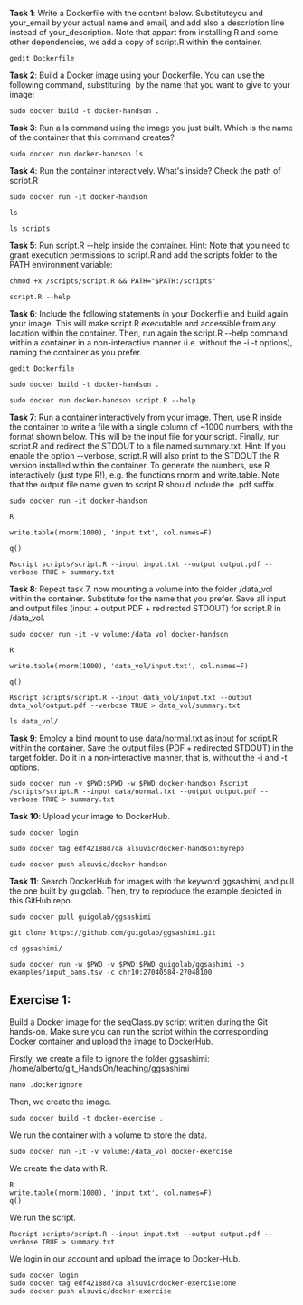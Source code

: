 **Task 1**: Write a Dockerfile with the content below. Substituteyou and your_email by your actual name and email, and add also a description line instead of your_description. Note that appart from installing R and some other dependencies, we add a copy of script.R within the container.

```
gedit Dockerfile
```

**Task 2**: Build a Docker image using your Dockerfile. You can use the following command, substituting <image> by the name that you want to give to your image:

```
sudo docker build -t docker-handson .
```

**Task 3**: Run a ls command using the image you just built. Which is the name of the container that this command creates?

```
sudo docker run docker-handson ls
```

**Task 4**: Run the container interactively. What's inside? Check the path of script.R

```
sudo docker run -it docker-handson

ls

ls scripts

```

**Task 5**: Run script.R --help inside the container. Hint: Note that you need to grant execution permissions to script.R and add the scripts folder to the PATH environment variable:

```
chmod +x /scripts/script.R && PATH="$PATH:/scripts"

script.R --help
```

**Task 6**: Include the following statements in your Dockerfile and build again your image. This will make script.R executable and accessible from any location within the container. Then, run again the script.R --help command within a container in a non-interactive manner (i.e. without the -i -t options), naming the container as you prefer.

```
gedit Dockerfile

sudo docker build -t docker-handson .

sudo docker run docker-handson script.R --help

```

**Task 7**: Run a container interactively from your image. Then, use R inside the container to write a file with a single column of ~1000 numbers, with the format shown below. This will be the input file for your script. Finally, run script.R and redirect the STDOUT to a file named summary.txt. Hint: If you enable the option --verbose, script.R will also print to the STDOUT the R version installed within the container. To generate the numbers, use R interactively (just type R!), e.g. the functions rnorm and write.table. Note that the output file name given to script.R should include the .pdf suffix.

```
sudo docker run -it docker-handson

R

write.table(rnorm(1000), 'input.txt', col.names=F)

q()

Rscript scripts/script.R --input input.txt --output output.pdf --verbose TRUE > summary.txt
```

**Task 8**: Repeat task 7, now mounting a volume into the folder /data_vol within the container. Substitute for the name that you prefer. Save all input and output files (input + output PDF + redirected STDOUT) for script.R in /data_vol.

```
sudo docker run -it -v volume:/data_vol docker-handson

R

write.table(rnorm(1000), 'data_vol/input.txt', col.names=F)

q()

Rscript scripts/script.R --input data_vol/input.txt --output data_vol/output.pdf --verbose TRUE > data_vol/summary.txt

ls data_vol/
```

**Task 9**: Employ a bind mount to use data/normal.txt as input for script.R within the container. Save the output files (PDF + redirected STDOUT) in the target folder. Do it in a non-interactive manner, that is, without the -i and -t options.

```
sudo docker run -v $PWD:$PWD -w $PWD docker-handson Rscript /scripts/script.R --input data/normal.txt --output output.pdf --verbose TRUE > summary.txt
```

**Task 10**: Upload your image to DockerHub.

```
sudo docker login

sudo docker tag edf42188d7ca alsuvic/docker-handson:myrepo

sudo docker push alsuvic/docker-handson
```

**Task 11**: Search DockerHub for images with the keyword ggsashimi, and pull the one built by guigolab. Then, try to reproduce the example depicted in this GitHub repo.

```
sudo docker pull guigolab/ggsashimi

git clone https://github.com/guigolab/ggsashimi.git

cd ggsashimi/

sudo docker run -w $PWD -v $PWD:$PWD guigolab/ggsashimi -b examples/input_bams.tsv -c chr10:27040584-27048100
```


## Exercise 1:

Build a Docker image for the seqClass.py script written during the Git hands-on. Make sure you can run the script within the corresponding Docker container and upload the image to DockerHub.

Firstly, we create a file to ignore the folder ggsashimi: /home/alberto/git_HandsOn/teaching/ggsashimi
```
nano .dockerignore
```

Then, we create the image.
```
sudo docker build -t docker-exercise .
```

We run the container with a volume to store the data.
```
sudo docker run -it -v volume:/data_vol docker-exercise
```

We create the data with R.
```
R
write.table(rnorm(1000), 'input.txt', col.names=F)
q()
```

We run the script.
```
Rscript scripts/script.R --input input.txt --output output.pdf --verbose TRUE > summary.txt
```

We login in our account and upload the image to Docker-Hub.
```
sudo docker login
sudo docker tag edf42188d7ca alsuvic/docker-exercise:one
sudo docker push alsuvic/docker-exercise
```
